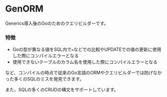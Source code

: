 # GenORM

Generics導入後のGoのためのクエリビルダーです。

### 特徴

* Goの型が異なる値をSQL内で`=`などでの比較やUPDATEでの値の更新に使用した際にコンパイルエラーとなる
* 使用できないテーブルのカラム名を使用した際にコンパイルエラーとなる

など、コンパイルの時点で従来のGo言語のORMやクエリビルダーでは防げなかった多くのSQLのミスを発見できます。

また、SQLの多くのCRUDの構文をサポートしています。
